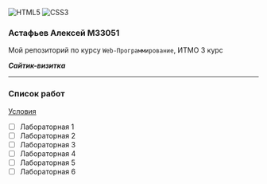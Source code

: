 ![HTML5](https://img.shields.io/badge/html5-%23E34F26.svg?style=for-the-badge&logo=html5&logoColor=white)
![CSS3](https://img.shields.io/badge/css3-%231572B6.svg?style=for-the-badge&logo=css3&logoColor=white)
### Астафьев Алексей М33051
Мой репозиторий по курсу `Web-Программирование`, ИТМО 3 курс


_**Сайтик-визитка**_

______

### Список работ
[Условия](https://xrem.github.io/web/)

- [ ] Лабораторная 1
- [ ] Лабораторная 2
- [ ] Лабораторная 3
- [ ] Лабораторная 4
- [ ] Лабораторная 5
- [ ] Лабораторная 6
